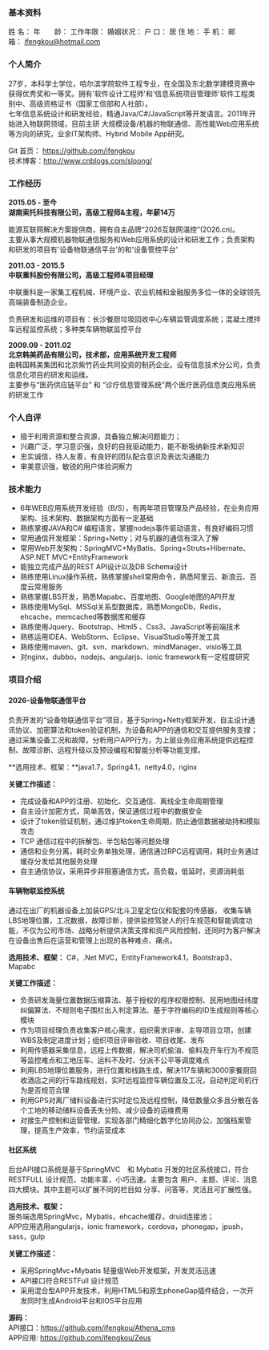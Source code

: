 ### 基本资料  ###
  
姓   名：   年　　龄： 	       工作年限： 
婚姻状况：         户   口：   居 住 地： 
手   机：  邮　　箱： 	ifengkou@hotmail.com  

### 个人简介 ###

27岁，本科学士学位，哈尔滨学院软件工程专业，在全国及东北数学建模竞赛中获得优秀奖和一等奖。拥有'软件设计工程师'和'信息系统项目管理师'软件工程类别中、高级资格证书（国家工信部和人社部）。  
七年信息系统设计和研发经验，精通Java/C#/JavaScript等开发语言。2011年开始进入物联网领域，目前主研 大规模设备/机器的物联通信、高性能Web应用系统等方向的研究，业余IT架构师、Hybrid Mobile App研究。

Git 首页： https://github.com/ifengkou  
技术博客：http://www.cnblogs.com/sloong/

### 工作经历 ###

**2015.05 - 至今**  
**湖南索托科技有限公司，高级工程师&主程，年薪14万**

能源互联网解决方案提供商，拥有自主品牌“2026互联网温控”(2026.cn)。  
主要从事大规模机器物联通信服务和Web应用系统的设计和研发工作；负责架构和研发的项目有'设备物联通信平台'的和'设备管控平台'

**2011.03 - 2015.5**  
**中联重科股份有限公司，高级工程师&项目经理**

中联重科是一家集工程机械、环境产业、农业机械和金融服务多位一体的全球领先高端装备制造企业。  

负责研发和运维的项目有：长沙餐厨垃圾回收中心车辆监管调度系统；混凝土搅拌车远程监控系统；多种类车辆物联监控平台

**2009.09 - 2011.02**  
**北京韩美药品有限公司，技术部，应用系统开发工程师**  
由韩国韩美集团和北京紫竹药业共同投资的制药企业。设有信息技术分公司，负责信息化项目的研发和运维。  
主要参与“医药供应链平台” 和 “诊疗信息管理系统”两个医疗医药信息类应用系统的研发工作

### 个人自评 ###

- 擅于利用资源和整合资源，具备独立解决问题能力；
- 兴趣广泛，学习意识强，良好的自我驱动能力，能不断吸纳新技术新知识
- 忠实诚信，待人友善，有良好的团队配合意识及表达沟通能力
- 审美意识强，敏锐的用户体验洞察力


### 技术能力 ###

- 6年WEB应用系统开发经验（B/S），有两年项目管理及产品经验，在业务应用架构、技术架构、数据架构方面有一定基础  
- 熟练掌握JAVA和C# 编程语言，掌握nodejs事件驱动语言，有良好编码习惯  
- 常用通信开发框架：Spring+Netty；对与机器的通信有深入了解  
- 常用Web开发架构：SpringMVC+MyBatis、Spring+Struts+Hibernate、ASP.NET MVC+EntityFramework 
- 能独立完成产品的REST API设计以及DB Schema设计  
- 熟练使用Linux操作系统，熟练掌握shell常用命令，熟悉阿里云、新浪云、百度云常用服务  
- 熟练掌握LBS开发，熟悉Mapabc、百度地图、Google地图的API开发  
- 熟练使用MySql、MSSql关系型数据库，熟悉MongoDb，Redis，ehcache，memcached等数据库和缓存
- 熟练使用Jquery、Bootstrap、Html5 、Css3、JavaScript等前端技术
- 熟练运用IDEA、WebStorm、Eclipse、VisualStudio等开发工具
- 熟练使用maven、git、svn、markdown、mindManager、visio等工具  
- 对nginx，dubbo，nodejs、angularjs、ionic framework有一定程度研究  

### 项目介绍 ###

#### 2026-设备物联通信平台 ####

负责开发的“设备物联通信平台”项目，基于Spring+Netty框架开发，自主设计通讯协议、加密算法和token验证机制，为设备和APP的通信和交互提供服务支撑；通过采集设备工况和故障，分析用户APP行为，为上层业务应用系统提供远程控制、故障诊断、远程升级以及预设编程和智能分析等功能支撑。

**选用技术、框架：**java1.7，Spring4.1，netty4.0，nginx

**关键工作描述：** 

- 完成设备和APP的注册、初始化、交互通信、离线全生命周期管理
- 自主设计加密方式，简单高效，保证通信过程中的数据安全
- 设计了token验证机制，通过维护token生命周期，防止通信数据被劫持和模拟攻击
- TCP 通信过程中的拆解包、半包粘包等问题处理
- 通信和业务分离，耗时业务单独处理，通信通过RPC远程调用，耗时业务通过缓存分发给其他服务处理
- 自主通信协议，采用异步非阻塞通信方式，高负载，低延时，资源消耗低

#### 车辆物联监控系统 ####

通过在出厂的机器设备上加装GPS/北斗卫星定位仪和配套的传感器， 收集车辆LBS地理位置，工况数据，故障诊断，提供监控驾驶人的行车规范和智能调度功能，不仅为公司市场、战略分析提供决策支撑和资产风险控制，还同时为客户解决在设备出售后在运营和管理上出现的各种难点、痛点。

**选用技术、框架：** C#，.Net MVC，EntityFramework4.1，Bootstrap3，Mapabc

**关键工作描述：** 

- 负责研发海量位置数据压缩算法、基于授权的程序权限控制、民用地图经纬度纠偏算法、不规则电子围栏出入判定算法、基于字符编码的ID生成规则等核心模块  
- 作为项目经理负责收集客户核心需求，组织需求评审、主导项目立项，创建WBS及制定进度计划；组织项目评审验收、项目收尾、发布    
- 利用传感器采集信息，远程上传数据，解决司机偷油、偷料及开车行为不规范等监控难点和工地压车、运料不及时、分派不公平等调度难点  
- 利用LBS地理位置服务，进行位置和线路生成，解决117车辆和3000家餐厨回收酒店之间的行车路线规划，实时远程监控车辆位置及工况，自动判定司机行为是否规范合理  
- 利用GPS对离厂储料设备进行实时定位及远程控制，降低数量众多且分散在各个工地的移动储料设备丢失分险、减少设备的运维费用  
- 对接生产控制和运营管理，实现各部门精细化数字化协同办公，加强档案管理，提高生产效率，节约运营成本  

#### 社区系统 ####

后台API接口系统是基于SpringMVC　和 Mybatis 开发的社区系统接口，符合RESTFULL 设计规范，功能丰富，小巧迅速。主要包含 用户、主题、评论、消息四大模块。其中主题可以扩展不同的栏目如 分享、问答等，灵活且可扩展性强。

**选用技术、框架：**  
服务端选用SpringMvc，Mybatis，ehcache缓存，druid连接池；  
APP应用选用angularjs，ionic framework，cordova，phonegap，jpush，sass，gulp

**关键工作描述：** 

- 采用SpringMvc+Mybatis 轻量级Web开发框架，开发灵活迅速
- API接口符合RESTFull 设计规范
- 采用混合型APP开发技术，利用HTML5和原生phoneGap插件结合，一次开发同时生成Android平台和IOS平台应用

**源码：**  
API接口：https://github.com/ifengkou/Athena_cms  
APP应用: https://github.com/ifengkou/Zeus



